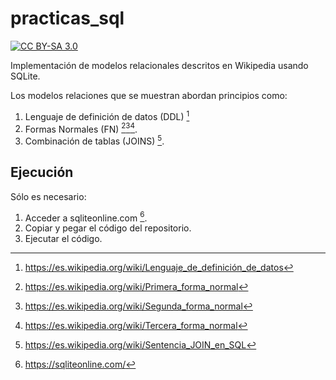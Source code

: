 # practicas_sql

[![CC BY-SA 3.0][cc-by-sa-shield]][cc-by-sa]

[cc-by-sa]: http://creativecommons.org/licenses/by-sa/3.0/
[cc-by-sa-shield]: https://img.shields.io/badge/License-CC%20BY--SA%203.0-lightgrey.svg

Implementación de modelos relacionales descritos en Wikipedia usando SQLite.

Los modelos relaciones que se muestran abordan principios como:

1. Lenguaje de definición de datos (DDL) [^fn6]
1. Formas Normales (FN) [^fn1][^fn2][^fn3].
2. Combinación de tablas (JOINS) [^fn5].

## Ejecución

Sólo es necesario:

1. Acceder a sqliteonline.com [^fn4].
2. Copiar y pegar el código del repositorio.
3. Ejecutar el código.

[^fn1]: https://es.wikipedia.org/wiki/Primera_forma_normal
[^fn2]: https://es.wikipedia.org/wiki/Segunda_forma_normal
[^fn3]: https://es.wikipedia.org/wiki/Tercera_forma_normal
[^fn4]: https://sqliteonline.com/
[^fn5]: https://es.wikipedia.org/wiki/Sentencia_JOIN_en_SQL
[^fn6]: https://es.wikipedia.org/wiki/Lenguaje_de_definición_de_datos
